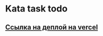 # Kata task todo

## [Ссылка на деплой на vercel](https://kata-todo-1-git-todo-hooks-salamatinlefff.vercel.app/ "Ссылка на деплой на vercel")

